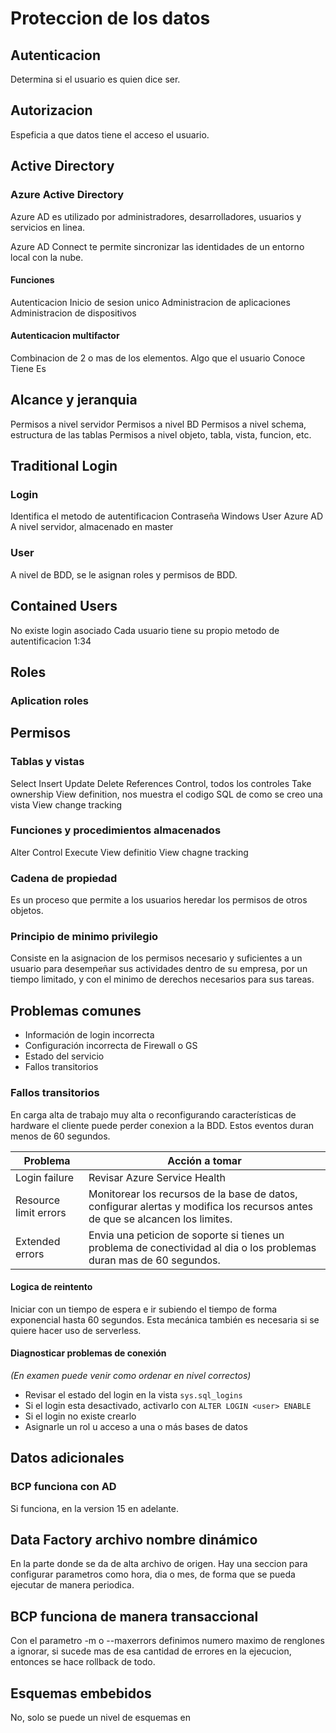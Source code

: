 # Proteccion de los datos

## Autenticacion
Determina si el usuario es quien dice ser.

## Autorizacion
Espeficia a que datos tiene el acceso el usuario.

## Active Directory
### Azure Active Directory
Azure AD es utilizado por administradores, desarrolladores, usuarios y servicios en linea.

Azure AD Connect te permite sincronizar las identidades de un entorno local con la nube.

#### Funciones
Autenticacion
Inicio de sesion unico
Administracion de aplicaciones
Administracion de dispositivos

#### Autenticacion multifactor
Combinacion de 2 o mas de los elementos. Algo que el usuario
Conoce
Tiene
Es

## Alcance y jeranquia
Permisos a nivel servidor
Permisos a nivel BD
Permisos a nivel schema, estructura de las tablas
Permisos a nivel objeto, tabla, vista, funcion, etc.

## Traditional Login
### Login 
Identifica el metodo de autentificacion
Contraseña
Windows User
Azure AD
A nivel servidor, almacenado en master

### User
A nivel de BDD, se le asignan roles y permisos de BDD.

## Contained Users
No existe login asociado
Cada usuario tiene su propio metodo de autentificacion
1:34

## Roles

### Aplication roles

## Permisos
### Tablas y vistas
Select
Insert
Update
Delete
References
Control, todos los controles
Take ownership
View definition, nos muestra el codigo SQL de como se creo una vista
View change tracking

### Funciones y procedimientos almacenados
Alter
Control
Execute
View definitio
View chagne tracking

### Cadena de propiedad
Es un proceso que permite a los usuarios heredar los permisos de otros objetos.

### Principio de minimo privilegio
Consiste en la asignacion de los permisos necesario y suficientes a un usuario para desempeñar sus actividades dentro de su empresa, por un tiempo limitado, y con el minimo de derechos necesarios para sus tareas.

## Problemas comunes
* Información de login incorrecta
* Configuración incorrecta de Firewall o GS
* Estado del servicio
* Fallos transitorios

### Fallos transitorios
En carga alta de trabajo muy alta o reconfigurando características de hardware el cliente puede perder conexion a la BDD. Estos eventos duran menos de 60 segundos.

Problema | Acción a tomar
-|-
Login failure | Revisar Azure Service Health
Resource limit errors | Monitorear los recursos de la base de datos, configurar alertas y modifica los recursos antes de que se alcancen los limites.
Extended errors | Envia una peticion de soporte si tienes un problema de conectividad al dia o los problemas duran mas de 60 segundos.

#### Logica de reintento
Iniciar con un tiempo de espera e ir subiendo el tiempo de forma exponencial hasta 60 segundos.
Esta mecánica también es necesaria si se quiere hacer uso de serverless.

#### Diagnosticar problemas de conexión
*(En examen puede venir como ordenar en nivel correctos)*
* Revisar el estado del login en la vista `sys.sql_logins`
* Si el login esta desactivado, activarlo con `ALTER LOGIN <user> ENABLE`
* Si el login no existe crearlo
* Asignarle un rol u acceso a una o más bases de datos

## Datos adicionales
### BCP funciona con AD
Si funciona, en la version 15 en adelante.

## Data Factory archivo nombre dinámico
En la parte donde se da de alta archivo de origen. Hay una seccion para configurar parametros como hora, dia o mes, de forma que se pueda ejecutar de manera periodica.

## BCP funciona de manera transaccional
Con el parametro -m o --maxerrors definimos numero maximo de renglones a ignorar, si sucede mas de esa cantidad de errores en la ejecucion, entonces se hace rollback de todo.

## Esquemas embebidos
No, solo se puede un nivel de esquemas en 

